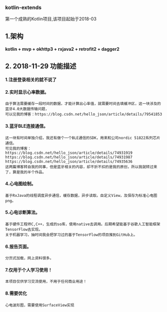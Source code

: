 ### kotlin-extends
第一个成熟的Kotlin项目,该项目起始于2018-03

## 1.架构
#### kotlin + mvp + okhttp3 + rxjava2 + retrofit2 + dagger2

## 2. 2018-11-29 功能描述


#### 1.注册登录相关的就不说了

#### 2.实时显示心率数据。

    由于算法需要缓存一段时间的数据，才能计算出心率值，就需要时间去填缓冲区，这一块涉及的蓝牙4.0大数据传输问题，
    可以见我的博客：https://blog.csdn.net/hello_json/article/details/79541853

#### 3.蓝牙BLE连接通信。

    这一块有时间单独介绍，我还有做个一个BLE通信的SDK，用来和公司nordic 51822系列芯片通信。
    可见我的博客：
    https://blog.csdn.net/hello_json/article/details/74931919
    https://blog.csdn.net/hello_json/article/details/74931987
    https://blog.csdn.net/hello_json/article/details/74935636
    这两篇博客转自我的同事，但是蓝牙相关的内容，却不折不扣的是我的原创，所以我就转过来了，算是我的半个作品。

#### 4.心电图绘制。

    基于RxJava的线程调度异步通信，缓存数据，异步读取。自定义View，及保存为标准心电图png。

#### 5.心电诊断算法。

    基于硬件工程师C,C++，生成的so库，使用native去调用。后期希望能基于谷歌人工智能框架TensorFlow去实现。
    关于机器学习，抽时间我会把学习过的基于TensorFlow的项目推到GitHub上。

#### 6.报告页面。

    分页式加载，网上资料很多。

#### 7.仅用于个人学习使用！
    本项目仅供学习交流使用，不用于任何商业用途！

#### 8.需要优化
    心电波形图，需要使用SurfaceView实现
